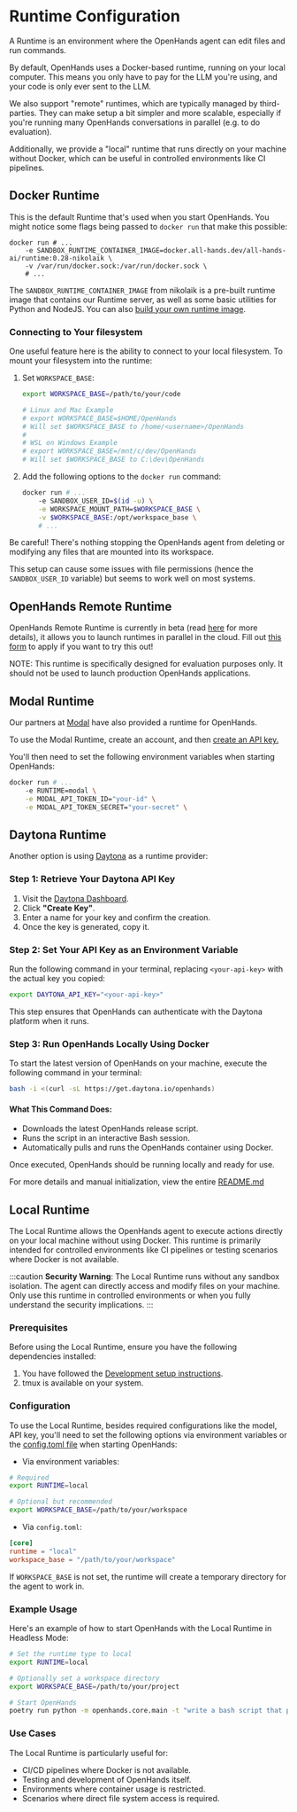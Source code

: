 # Runtime Configuration

A Runtime is an environment where the OpenHands agent can edit files and run
commands.

By default, OpenHands uses a Docker-based runtime, running on your local computer.
This means you only have to pay for the LLM you're using, and your code is only ever sent to the LLM.

We also support "remote" runtimes, which are typically managed by third-parties.
They can make setup a bit simpler and more scalable, especially
if you're running many OpenHands conversations in parallel (e.g. to do evaluation).

Additionally, we provide a "local" runtime that runs directly on your machine without Docker,
which can be useful in controlled environments like CI pipelines.

## Docker Runtime
This is the default Runtime that's used when you start OpenHands. You might notice
some flags being passed to `docker run` that make this possible:

```
docker run # ...
    -e SANDBOX_RUNTIME_CONTAINER_IMAGE=docker.all-hands.dev/all-hands-ai/runtime:0.28-nikolaik \
    -v /var/run/docker.sock:/var/run/docker.sock \
    # ...
```

The `SANDBOX_RUNTIME_CONTAINER_IMAGE` from nikolaik is a pre-built runtime image
that contains our Runtime server, as well as some basic utilities for Python and NodeJS.
You can also [build your own runtime image](how-to/custom-sandbox-guide).

### Connecting to Your filesystem
One useful feature here is the ability to connect to your local filesystem. To mount your filesystem into the runtime:
1. Set `WORKSPACE_BASE`:

    ```bash
    export WORKSPACE_BASE=/path/to/your/code

    # Linux and Mac Example
    # export WORKSPACE_BASE=$HOME/OpenHands
    # Will set $WORKSPACE_BASE to /home/<username>/OpenHands
    #
    # WSL on Windows Example
    # export WORKSPACE_BASE=/mnt/c/dev/OpenHands
    # Will set $WORKSPACE_BASE to C:\dev\OpenHands
    ```
2. Add the following options to the `docker run` command:

    ```bash
    docker run # ...
        -e SANDBOX_USER_ID=$(id -u) \
        -e WORKSPACE_MOUNT_PATH=$WORKSPACE_BASE \
        -v $WORKSPACE_BASE:/opt/workspace_base \
        # ...
    ```

Be careful! There's nothing stopping the OpenHands agent from deleting or modifying
any files that are mounted into its workspace.

This setup can cause some issues with file permissions (hence the `SANDBOX_USER_ID` variable)
but seems to work well on most systems.

## OpenHands Remote Runtime

OpenHands Remote Runtime is currently in beta (read [here](https://runtime.all-hands.dev/) for more details), it allows you to launch runtimes in parallel in the cloud.
Fill out [this form](https://docs.google.com/forms/d/e/1FAIpQLSckVz_JFwg2_mOxNZjCtr7aoBFI2Mwdan3f75J_TrdMS1JV2g/viewform) to apply if you want to try this out!

NOTE: This runtime is specifically designed for evaluation purposes only. It should not be used to launch production OpenHands applications.

## Modal Runtime
Our partners at [Modal](https://modal.com/) have also provided a runtime for OpenHands.

To use the Modal Runtime, create an account, and then [create an API key.](https://modal.com/settings)

You'll then need to set the following environment variables when starting OpenHands:
```bash
docker run # ...
    -e RUNTIME=modal \
    -e MODAL_API_TOKEN_ID="your-id" \
    -e MODAL_API_TOKEN_SECRET="your-secret" \
```

## Daytona Runtime

Another option is using [Daytona](https://www.daytona.io/) as a runtime provider:

### Step 1: Retrieve Your Daytona API Key
1. Visit the [Daytona Dashboard](https://app.daytona.io/dashboard/keys).
2. Click **"Create Key"**.
3. Enter a name for your key and confirm the creation.
4. Once the key is generated, copy it.

### Step 2: Set Your API Key as an Environment Variable
Run the following command in your terminal, replacing `<your-api-key>` with the actual key you copied:
```bash
export DAYTONA_API_KEY="<your-api-key>"
```

This step ensures that OpenHands can authenticate with the Daytona platform when it runs.

### Step 3: Run OpenHands Locally Using Docker
To start the latest version of OpenHands on your machine, execute the following command in your terminal:
```bash
bash -i <(curl -sL https://get.daytona.io/openhands)
```

#### What This Command Does:
- Downloads the latest OpenHands release script.
- Runs the script in an interactive Bash session.
- Automatically pulls and runs the OpenHands container using Docker.

Once executed, OpenHands should be running locally and ready for use.

For more details and manual initialization, view the entire [README.md](https://github.com/All-Hands-AI/OpenHands/blob/main/openhands/runtime/impl/daytona/README.md)

## Local Runtime

The Local Runtime allows the OpenHands agent to execute actions directly on your local machine without using Docker. This runtime is primarily intended for controlled environments like CI pipelines or testing scenarios where Docker is not available.

:::caution
**Security Warning**: The Local Runtime runs without any sandbox isolation. The agent can directly access and modify files on your machine. Only use this runtime in controlled environments or when you fully understand the security implications.
:::

### Prerequisites

Before using the Local Runtime, ensure you have the following dependencies installed:

1. You have followed the [Development setup instructions](https://github.com/All-Hands-AI/OpenHands/blob/main/Development.md).
2. tmux is available on your system.

### Configuration

To use the Local Runtime, besides required configurations like the model, API key, you'll need to set the following options via environment variables or the [config.toml file](https://github.com/All-Hands-AI/OpenHands/blob/main/config.template.toml) when starting OpenHands:

- Via environment variables:

```bash
# Required
export RUNTIME=local

# Optional but recommended
export WORKSPACE_BASE=/path/to/your/workspace
```

- Via `config.toml`:

```toml
[core]
runtime = "local"
workspace_base = "/path/to/your/workspace"
```

If `WORKSPACE_BASE` is not set, the runtime will create a temporary directory for the agent to work in.

### Example Usage

Here's an example of how to start OpenHands with the Local Runtime in Headless Mode:

```bash
# Set the runtime type to local
export RUNTIME=local

# Optionally set a workspace directory
export WORKSPACE_BASE=/path/to/your/project

# Start OpenHands
poetry run python -m openhands.core.main -t "write a bash script that prints hi"
```

### Use Cases

The Local Runtime is particularly useful for:

- CI/CD pipelines where Docker is not available.
- Testing and development of OpenHands itself.
- Environments where container usage is restricted.
- Scenarios where direct file system access is required.
